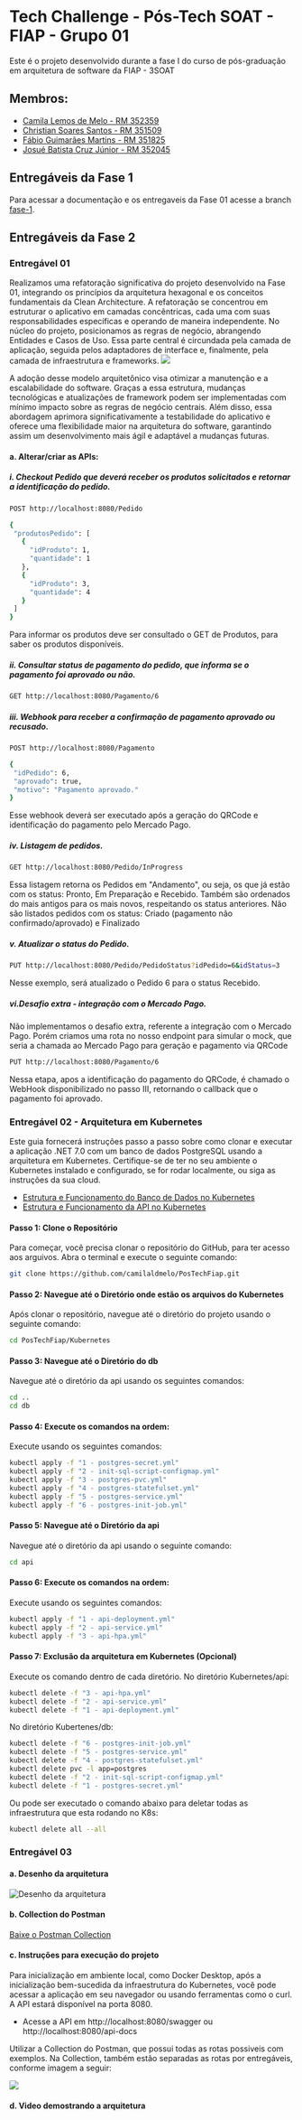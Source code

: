 
# Tech Challenge - Pós-Tech SOAT - FIAP - Grupo 01

Este é o projeto desenvolvido durante a fase I do curso de pós-graduação em arquitetura de software da FIAP - 3SOAT



## Membros:
- [Camila Lemos de Melo - RM 352359]()
- [Christian Soares Santos - RM 351509](https://www.linkedin.com/in/christian-soares-93250a170/)
- [Fábio Guimarães Martins - RM 351825](https://www.linkedin.com/in/fabio-martins-2021)
- [Josué Batista Cruz Júnior - RM 352045](https://www.linkedin.com/in/josuejuniorjf/)

## Entregáveis da  Fase 1
Para acessar a documentação e os entregaveis da Fase 01 acesse a branch [fase-1](https://github.com/camilaldmelo/PosTechFiap/tree/fase-1).

## Entregáveis da Fase 2

### Entregável 01
Realizamos uma refatoração significativa do projeto desenvolvido na Fase 01, integrando os princípios da arquitetura hexagonal e os conceitos fundamentais da Clean Architecture. A refatoração se concentrou em estruturar o aplicativo em camadas concêntricas, cada uma com suas responsabilidades específicas e operando de maneira independente. No núcleo do projeto, posicionamos as regras de negócio, abrangendo Entidades e Casos de Uso. Essa parte central é circundada pela camada de aplicação, seguida pelos adaptadores de interface e, finalmente, pela camada de infraestrutura e frameworks.
![](https://miro.medium.com/v2/resize:fit:720/format:webp/0*iU9Ks05_GTtGh6zV.jpg)

A adoção desse modelo arquitetônico visa otimizar a manutenção e a escalabilidade do software. Graças a essa estrutura, mudanças tecnológicas e atualizações de framework podem ser implementadas com mínimo impacto sobre as regras de negócio centrais. Além disso, essa abordagem aprimora significativamente a testabilidade do aplicativo e oferece uma flexibilidade maior na arquitetura do software, garantindo assim um desenvolvimento mais ágil e adaptável a mudanças futuras.

#### a. Alterar/criar as APIs:

##### i. Checkout Pedido que deverá receber os produtos solicitados e retornar a identificação do pedido.

 ```bash
POST http://localhost:8080/Pedido

{
  "produtosPedido": [
    {
      "idProduto": 1,
      "quantidade": 1
    },
    {
      "idProduto": 3,
      "quantidade": 4
    }
  ]
}
```
Para informar os produtos deve ser consultado o GET de Produtos, para saber os produtos disponíveis.  

##### ii. Consultar status de pagamento do pedido, que informa se o pagamento foi aprovado ou não.

 ```bash
GET http://localhost:8080/Pagamento/6
```

##### iii. Webhook para receber a confirmação de pagamento aprovado ou recusado.
 ```bash
POST http://localhost:8080/Pagamento

{
  "idPedido": 6,
  "aprovado": true,
  "motivo": "Pagamento aprovado."
}
```
Esse webhook deverá ser executado após a geração do QRCode e identificação do pagamento pelo Mercado Pago.

 ##### iv. Listagem de pedidos.
 ```bash
GET http://localhost:8080/Pedido/InProgress
```
Essa listagem retorna os Pedidos em "Andamento", ou seja, os que já estão com os status: Pronto, Em Preparação e Recebido.
Também são ordenados do mais antigos para os mais novos, respeitando os status anteriores.
Não são listados pedidos com os status: Criado (pagamento não confirmado/aprovado) e Finalizado
##### v. Atualizar o status do Pedido.
 ```bash
PUT http://localhost:8080/Pedido/PedidoStatus?idPedido=6&idStatus=3
```
Nesse exemplo, será atualizado o Pedido 6 para o status Recebido.
##### vi.Desafio extra - integração com o Mercado Pago.
Não implementamos o desafio extra, referente a integração com o Mercado Pago.
Porém criamos uma rota no nosso endpoint para simular o mock, que seria a chamada ao Mercado Pago para geração e pagamento via QRCode
 
 ```bash
PUT http://localhost:8080/Pagamento/6
```
Nessa etapa, apos a identificação do pagamento do QRCode, é chamado o WebHook disponibilizado no passo III, retornando o callback que o pagamento foi aprovado.


### Entregável 02 - Arquitetura em Kubernetes
Este guia fornecerá instruções passo a passo sobre como clonar e executar a aplicação .NET 7.0 com um banco de dados PostgreSQL usando a arquitetura em Kubernetes. Certifique-se de ter no seu ambiente o Kubernetes instalado e configurado, se for rodar localmente, ou siga as instruções da sua cloud.

- [Estrutura e Funcionamento do Banco de Dados no Kubernetes](https://github.com/camilaldmelo/PosTechFiap/tree/fase-2/Kubernetes/db/README.md)
- [Estrutura e Funcionamento da API no Kubernetes](https://github.com/camilaldmelo/PosTechFiap/tree/fase-2/Kubernetes/api/README.md)

#### Passo 1: Clone o Repositório 
Para começar, você precisa clonar o repositório do GitHub, para ter acesso aos arguivos. Abra o terminal e execute o seguinte comando:

```bash
git clone https://github.com/camilaldmelo/PosTechFiap.git
```

#### Passo 2: Navegue até o Diretório onde estão os arquivos do Kubernetes
Após clonar o repositório, navegue até o diretório do projeto usando o seguinte comando:
```bash
cd PosTechFiap/Kubernetes
```

#### Passo 3: Navegue até o Diretório do db
Navegue até o diretório da api usando os seguintes comandos:
```bash
cd ..
cd db
```

#### Passo 4: Execute os comandos na ordem:
Execute usando os seguintes comandos:
```bash
kubectl apply -f "1 - postgres-secret.yml"
kubectl apply -f "2 - init-sql-script-configmap.yml"
kubectl apply -f "3 - postgres-pvc.yml"
kubectl apply -f "4 - postgres-statefulset.yml"
kubectl apply -f "5 - postgres-service.yml"
kubectl apply -f "6 - postgres-init-job.yml"
```

#### Passo 5: Navegue até o Diretório da api
Navegue até o diretório da api usando o seguinte comando:
```bash
cd api
```

#### Passo 6: Execute os comandos na ordem:
Execute usando os seguintes comandos:
```bash
kubectl apply -f "1 - api-deployment.yml"
kubectl apply -f "2 - api-service.yml"
kubectl apply -f "3 - api-hpa.yml"
```

#### Passo 7: Exclusão da arquitetura em Kubernetes (Opcional)
Execute os comando dentro de cada diretório.
No diretório Kubernetes/api:
```bash
kubectl delete -f "3 - api-hpa.yml"
kubectl delete -f "2 - api-service.yml"
kubectl delete -f "1 - api-deployment.yml"
```
No diretório Kubertenes/db:
```bash
kubectl delete -f "6 - postgres-init-job.yml"
kubectl delete -f "5 - postgres-service.yml"
kubectl delete -f "4 - postgres-statefulset.yml"
kubectl delete pvc -l app=postgres  
kubectl delete -f "2 - init-sql-script-configmap.yml"
kubectl delete -f "1 - postgres-secret.yml"
```
Ou pode ser executado o comando abaixo para deletar todas as infraestrutura que esta rodando no K8s:
```bash
kubectl delete all --all
```

### Entregável 03

#### a. Desenho da arquitetura
![Desenho da arquitetura](https://cdn.discordapp.com/attachments/1144408943993573376/1198276440500732084/image.png?ex=65be50e6&is=65abdbe6&hm=2744212da50d87b7e29d16daa5d53ab958a2449c3fb3ba51473a807c889a1cbe&)

#### b. Collection do Postman
[Baixe o Postman Collection](docs/Grupo01.postman_collection.json)

#### c. Instruções para execução do projeto
Para inicialização em ambiente local, como Docker Desktop, após a inicialização bem-sucedida da infraestrutura do Kubernetes, você pode acessar a aplicação em seu navegador ou usando ferramentas como o curl. A API estará disponível na porta 8080.

- Acesse a API em http://localhost:8080/swagger ou http://localhost:8080/api-docs

Utilizar a Collection do Postman, que possui todas as rotas possiveis com exemplos. Na Collection, também estão separadas as rotas por entregáveis, conforme imagem a seguir:

![](docs/Postman.PNG)

#### d. Video demostrando a arquitetura 